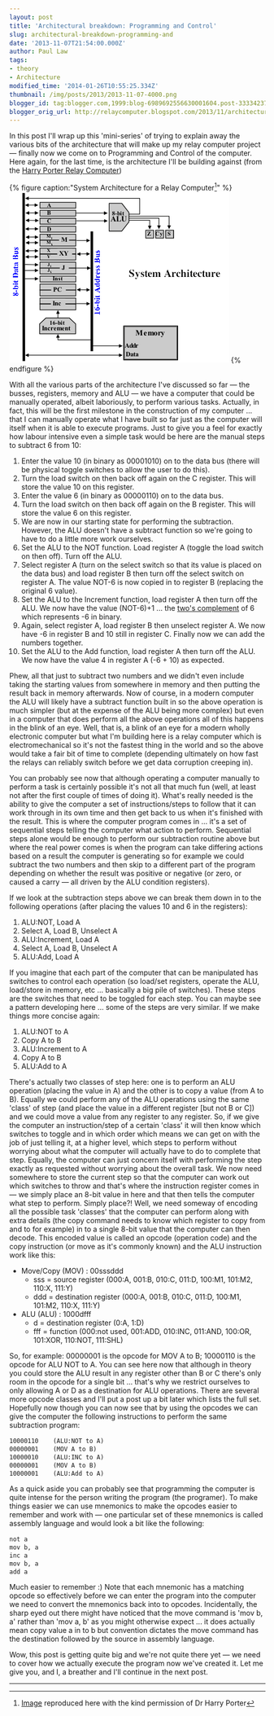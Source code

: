 ```yaml
---
layout: post
title: 'Architectural breakdown: Programming and Control'
slug: architectural-breakdown-programming-and
date: '2013-11-07T21:54:00.000Z'
author: Paul Law
tags:
- theory
- Architecture
modified_time: '2014-01-26T10:55:25.334Z'
thumbnail: /img/posts/2013/2013-11-07-4000.png
blogger_id: tag:blogger.com,1999:blog-6989692556630001604.post-3333423742396700701
blogger_orig_url: http://relaycomputer.blogspot.com/2013/11/architectural-breakdown-programming-and.html
---
```


In this post I'll wrap up this 'mini-series' of trying to explain away the 
various bits of the architecture that will make up my relay computer project — 
finally now we come on to Programming and Control of the computer. Here again, 
for the last time, is the architecture I'll be building against (from the 
[Harry Porter Relay Computer](http://web.cecs.pdx.edu/~harry/Relay/index.html))

{% figure caption:"System Architecture for a Relay Computer[^1]" %}
![System Architecture for a Relay Computer](/assets/img/posts/2013/2013-11-07-0000.png)
{% endfigure %}

With all the various parts of the 
architecture I've discussed so far — the busses, registers, memory and ALU — 
we have a computer that could be manually operated, albeit laboriously, to 
perform various tasks. Actually, in fact, this will be the first milestone in 
the construction of my computer ... that I can manually operate what I have 
built so far just as the computer will itself when it is able to execute 
programs. Just to give you a feel for exactly how labour intensive even a 
simple task would be here are the manual steps to subtract 6 from 10:

1. Enter the value 10 (in binary as 00001010) on to the data bus (there 
will be physical toggle switches to allow the user to do this).
2. Turn the load switch on then back off again on the C register. This will store the 
value 10 on this register.
3. Enter the value 6 (in binary as 00000110) on to the data bus.
4. Turn the load switch on then back off again on the 
B register. This will store the value 6 on this register.
5. We are now 
in our starting state for performing the subtraction. However, the ALU doesn't 
have a subtract function so we're going to have to do a little more work 
ourselves.
6. Set the ALU to the NOT function. Load register A (toggle 
the load switch on then off). Turn off the ALU.
7. Select register A 
(turn on the select switch so that its value is placed on the data bus) and 
load register B then turn off the select switch on register A. The value NOT-6 
is now copied in to register B (replacing the original 6 value).
8. Set 
the ALU to the Increment function, load register A then turn off the ALU. We 
now have the value (NOT-6)+1 ... the [two's complement](http://simple.wikipedia.org/wiki/Signed_number_representations) 
of 6 which represents -6 in binary.
9. Again, select register A, load register B then unselect 
register A. We now have -6 in register B and 10 still in register C. Finally 
now we can add the numbers together.
10. Set the ALU to the Add function, 
load register A then turn off the ALU. We now have the value 4 in register A 
(-6 + 10) as expected.

Phew, all that just to subtract two numbers 
and we didn't even include taking the starting values from somewhere in memory 
and then putting the result back in memory afterwards. Now of course, in a 
modern computer the ALU will likely have a subtract function built in so the 
above operation is much simpler (but at the expense of the ALU being more 
complex) but even in a computer that does perform all the above operations all 
of this happens in the blink of an eye. Well, that is, a blink of an eye for a 
modern wholly electronic computer but what I'm building here is a relay 
computer which is electromechanical so it's not the fastest thing in the world 
and so the above would take a fair bit of time to complete (depending 
ultimately on how fast the relays can reliably switch before we get data 
corruption creeping in).

You can probably see now that although 
operating a computer manually to perform a task is certainly possible it's not 
all that much fun (well, at least not after the first couple of times of doing 
it). What's really needed is the ability to give the computer a set of 
instructions/steps to follow that it can work through in its own time and then 
get back to us when it's finished with the result. This is where the computer 
program comes in ... it's a set of sequential steps telling the computer what 
action to perform. Sequential steps alone would be enough to perform our 
subtraction routine above but where the real power comes is when the program 
can take differing actions based on a result the computer is generating so for 
example we could subtract the two numbers and then skip to a different part of 
the program depending on whether the result was positive or negative (or zero, 
or caused a carry — all driven by the ALU condition registers).

If 
we look at the subtraction steps above we can break them down in to the 
following operations (after placing the values 10 and 6 in the registers):

1. ALU:NOT, Load A
2. Select A, Load B, Unselect A
3. ALU:Increment, Load A
4. Select A, Load B, Unselect A
5. ALU:Add, Load A

If you imagine that each part of the 
computer that can be manipulated has switches to control each operation (so 
load/set registers, operate the ALU, load/store in memory, etc ... basically a 
big pile of switches). These steps are the switches that need to be toggled 
for each step. You can maybe see a pattern developing here ... some of the 
steps are very similar. If we make things more concise again:

1. ALU:NOT to A
2. Copy A to B
3. ALU:Increment to A
4. Copy A to B
5. ALU:Add to A

There's actually two 
classes of step here: one is to perform an ALU operation (placing the value in 
A) and the other is to copy a value (from A to B). Equally we could perform 
any of the ALU operations using the same 'class' of step (and place the value 
in a different register [but not B or C]) and we could move a value from any 
register to any register. So, if we give the computer an instruction/step of a 
certain 'class' it will then know which switches to toggle and in which order 
which means we can get on with the job of just telling it, at a higher level, 
which steps to perform without worrying about what the computer will actually 
have to do to complete that step. Equally, the computer can just concern 
itself with performing the step exactly as requested without worrying about 
the overall task. We now need somewhere to store the current step so that the 
computer can work out which switches to throw and that's where the instruction 
register comes in — we simply place an 8-bit value in here and that then tells 
the computer what step to perform. Simply place?! Well, we need someway of 
encoding all the possible task 'classes' that the computer can perform along 
with extra details (the copy command needs to know which register to copy from 
and to for example) in to a single 8-bit value that the computer can then 
decode. This encoded value is called an opcode (operation code) and the copy 
instruction (or move as it's commonly known) and the ALU instruction work like 
this:

* Move/Copy (MOV) : 00sssddd
  * sss = source register (000:A, 001:B, 010:C, 011:D, 100:M1, 101:M2, 110:X, 111:Y)
  * ddd = destination register (000:A, 001:B, 010:C, 011:D, 100:M1, 101:M2, 110:X, 111:Y)
* ALU (ALU) : 1000dfff
  * d = destination register (0:A, 1:D)
  * fff = function (000:not used, 001:ADD, 010:INC, 011:AND, 100:OR, 101:XOR, 110:NOT, 111:SHL)

So, for 
example: 00000001 is the opcode for MOV A to B; 10000110 is the opcode for ALU 
NOT to A. You can see here now that although in theory you could store the ALU 
result in any register other than B or C there's only room in the opcode for a 
single bit ... that's why we restrict ourselves to only allowing A or D as a 
destination for ALU operations. There are several more opcode classes and I'll 
put a post up a bit later which lists the full set. Hopefully now though you 
can now see that by using the opcodes we can give the computer the following 
instructions to perform the same subtraction program:

    10000110    (ALU:NOT to A)
    00000001    (MOV A to B)
    10000010    (ALU:INC to A)
    00000001    (MOV A to B)
    10000001    (ALU:Add to A)

As a quick aside 
you can probably see that programming the computer is quite intense for the 
person writing the program (the programer). To make things easier we can use 
mnemonics to make the opcodes easier to remember and work with — one 
particular set of these mnemonics is called assembly language and would look a 
bit like the following:

    not a
    mov b, a
    inc a
    mov b, a
    add a

Much easier 
to remember :) Note that each mnemonic has a matching opcode so effectively 
before we can enter the program into the computer we need to convert the 
mnemonics back into to opcodes. Incidentally, the sharp eyed out there might 
have noticed that the move command is 'mov b, a' rather than 'mov a, b' as you 
might otherwise expect ... it does actually mean copy value a in to b but 
convention dictates the move command has the destination followed by the 
source in assembly language.

Wow, this post is getting quite big 
and we're not quite there yet — we need to cover how we actually execute the 
program now we've created it. Let me give you, and I, a breather and I'll 
continue in the next post. 

---

[^1]: [Image](http://web.cecs.pdx.edu/~harry/Relay/RelayPaper.htm#Overall%20System%20Architecture) reproduced here with the kind permission of Dr Harry Porter

